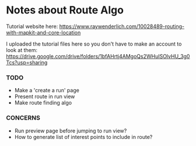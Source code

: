 # Notes about Route Algo

Tutorial website here: https://www.raywenderlich.com/10028489-routing-with-mapkit-and-core-location

I uploaded the tutorial files here so you don't have to make an account to look at them: https://drive.google.com/drive/folders/1bfAHrtj4AMgoQs2WHuISOlvHU_3g0Tcs?usp=sharing


### TODO
- Make a 'create a run' page
- Present route in run view
- Make route finding algo

### CONCERNS
- Run preview page before jumping to run view?
- How to generate list of interest points to include in route?
